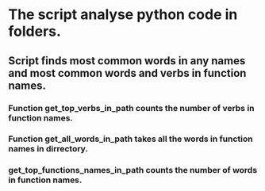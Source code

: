 # The script analyse python code in folders.

## Script finds most common words in any names and most common words and verbs in function names.

### Function get_top_verbs_in_path counts the number of verbs in function names.

### Function get_all_words_in_path takes all the words in function names in dirrectory.

### get_top_functions_names_in_path counts the number of words in function names.
